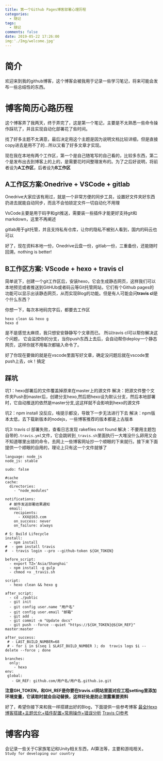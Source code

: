 ```yaml
---
title: 第一个Github Pages博客部署心理历程
categories:
  - 随记
tags:
  - 随记
comments: false
date: 2019-05-22 17:26:00
img:'./Img/welcome.jpg'
---
```


# 简介
欢迎来到我的github博客，这个博客会被我用于记录一些学习笔记，将来可能会发布一些总结性的东西。

# 博客简历心路历程
这个博客弄了我两天，终于弄完了，这是第一个笔记，主要是不太熟悉一些命令操作踩坑了，并且实现自动化部署花了些时间。

找了好多主题不太满意，最后决定用这个主题是因为说明文档比较详细，但是直接copy进去是用不了的...所以又看了好多文章才实现。

现在我在本地有两个工作区，第一个是自己随笔写的自己看的，比较多东西，第二个是发布出去到博客上的上的，是需要花时间整理发布的。为了之后好说明，将前者设为**A工作区**，后者设为**B工作区**

## A工作区方案:Onedrive + VSCode + gitlab
Onedrive大家应该有用过，就是一个非常方便的同步工具，设置好文件夹好东西扔进去就能自动同步，而且不会怕锁定文件一切自动化不用理

VsCode主要是用于码字和git推送，需要装一些插件才能更好支持git和markdown，这里不再阐述

gitlab用于git托管，并且支持私有仓库，让你的隐私不被别人看到，国内的码云也可以

好了，现在资料本地一份，Onedrive云盘一份，gitlab一份，三重备份，还能随时回溯，nothing is better!

## B工作区方案: VScode + hexo + travis cl
简单说下，创建一个git工作区后，安装hexo，它会生成静态网页，这样我们可以本地预览或者推送到GitHUb或者码云等Git托管网站，它们有个Github pages的功能可以显示出该静态网页，从而实现Blog的功能。但是有人可能会问**travis cl**是个什么东西？

你想一下，每次本地码完字后，都要去工作区
```
hexo clean && hexo g
hexo d
```
是不是感觉太麻烦，我只想安安静静写个文章而已。
所以travis cl可以帮你解决这个问题，
它会监控你的分支，当你push东西上去后，会自动帮你deploy一个静态网页，这样你就不用每次都输入命令了。

好了你现在要做的就是在vscode里面写好文章，确定没问题后就在vscode里push上去，ok！搞定

## 踩坑
坑1：hexo部署后的文件覆盖掉原来在master上的源文件
解决：把源文件整个文件夹Push到master后，创建分支hexo,然后把hexo设为默认分支，然后本地部署时，它自动推送的依然是master分支,这这样就不会影响到hexo的源文件

坑2：npm install 没反应，啥提示都没，导致下一步无法进行下去
解决：npm版本太低，去下载新版本的nodejs，一些博客推荐的版本都是上古版本

坑3: travis cl 部署失败，查看日志发现 rakefiles not found
解决：不要用主题包自带的`.travis.yml`文件，它会跳转到`_travis.sh`里面执行一大堆没什么卵用又会不知道哪里出错的命令，去网上一些博客网址抄一个顺眼的下来就行。接下来下面提供一个顺眼的自用的，理论上只有这一个文件就够了
```
language: node_js
node_js: stable

sudo: false

#cache
cache:
  directories:
    - "node_modules"

notifications:
  # 邮件发送部署结果通知
  email:
    recipients:
      - XXX@163.com
    on_success: never
    on_failure: always

# S: Build Lifecycle
install:
  - npm install
#  - gem install travis
#  - travis login --pro --github-token ${GH_TOKEN}

before_script:
  - export TZ='Asia/Shanghai'
  - npm install -g gulp
  - chmod +x _travis.sh

script:
  - hexo clean && hexo g
  
after_script:
  - cd ./public
  - git init
  - git config user.name "用户名"
  - git config user.email "邮箱"
  - git add .
  - git commit -m "Update docs"
  - git push --force --quiet "https://${GH_TOKEN}@${GH_REF}" master:master

after_success:
 # - LAST_BUILD_NUMBER=68
 # - for i in $(seq 1 $LAST_BUILD_NUMBER ); do  travis logs $i --delete --force ; done

branches:
  only:
    - hexo
env:
 global:
   - GH_REF: github.com/用户名/用户名.github.io.git
```
**注意GH_TOKEN，和GH_REF是你要在travis.cl网站里面对应工程setting里添加环境变量，它读取时就会自动替换，这样好处是防止泄露重要资料**

好了，希望你接下来和我一样搭建出好的Blog，下面提供一些参考博客
[最全Hexo博客搭建+主题优化+插件配置+常用操作+错误分析](https://www.simon96.online/2018/10/12/hexo-tutorial/)
[Travis Cl参考](https://zespia.tw/blog/2015/01/21/continuous-deployment-to-github-with-travis/)

# 博客内容
会记录一些关于C家族笔记和Unity相关东西，AI算法等，主要和游戏相关。
`Study for developing our country`